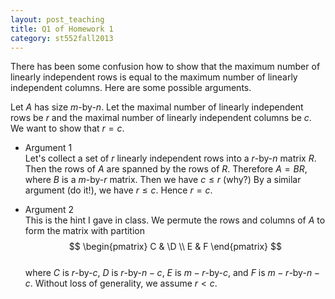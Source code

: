```yaml
---
layout: post_teaching
title: Q1 of Homework 1
category: st552fall2013
---
```


There has been some confusion how to show that the maximum number of linearly independent rows is equal to the maximum number of linearly independent columns. Here are some possible arguments. 

Let $A$ has size $m$-by-$n$. Let the maximal number of linearly independent rows be $r$ and the maximal number of linearly independent columns be $c$. We want to show that $r=c$.

* Argument 1  
 Let's collect a set of $r$ linearly independent rows into a $r$-by-$n$ matrix $R$. Then the rows of $A$ are spanned by the rows of $R$. Therefore $A = BR$, where $B$ is a $m$-by-$r$ matrix. Then we have $c \le r$ (why?) By a similar argument (do it!), we have $r \le c$. Hence $r=c$.

* Argument 2  
This is the hint I gave in class. We permute the rows and columns of $A$ to form the matrix with partition  
$$ \begin{pmatrix} C & \D \\ E & F \end{pmatrix} $$  
where $C$ is $r$-by-$c$, $D$ is $r$-by-$n-c$, $E$ is $m-r$-by-$c$, and $F$ is $m-r$-by-$n-c$. Without loss of generality, we assume $r < c$. 



